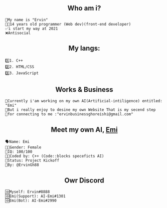 <h2 align="center">
Who am i?
</h2>

```           
🖖My name is "Ervin" 
👨‍💻14 years old programmer (Web dev)(front-end developer)
✅i start my way at 2021
❌Antisocial
```
<h2 align="center">
My langs: 
</h2>

```
1️⃣1. C++
2️⃣2. HTML/CSS
3️⃣3. JavaScript
```

<h2 align="center">
Works & Business
</h2>

```
🔷Currently i'am working on my own AI(Artificial-intiligence) entitled: "Emi"
👀But i really enjoy to desine my own Website That is my secend step
💬for connecting to me :"ervinbusinessghoreishi@gmail.com"
```
<h2 align="center">
Meet my own AI, <a href="https://github.com/ErvinGh88/AI-Emi"> Emi </a>
</h2>

```
🗣Name: Emi
👩🏻Gender: Female
🧠IQ: 100/100
👨‍💻Coded by: C++ (Code::blocks speceficts AI)
📌Status: Project Kickoff
👥By: @ErvinGh88
```
<h2 align="center">
Owr Discord
</h2>

```
🆔Myself: Ervin#8888
🆔Emi(Support): AI-Emi#1301
🆔Emi(Bot): AI-Emi#2990
```
